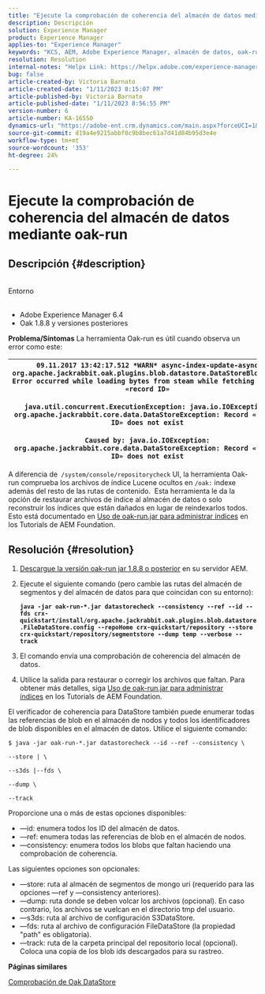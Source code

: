 ```yaml
---
title: "Ejecute la comprobación de coherencia del almacén de datos mediante oak-run"
description: Descripción
solution: Experience Manager
product: Experience Manager
applies-to: "Experience Manager"
keywords: "KCS, AEM, Adobe Experience Manager, almacén de datos, oak-run"
resolution: Resolution
internal-notes: "Helpx Link: https://helpx.adobe.com/experience-manager/kb/How-to-run-a-datastore-consistency-check-via-oak-run-AEM.html"
bug: false
article-created-by: Victoria Barnato
article-created-date: "1/11/2023 8:15:07 PM"
article-published-by: Victoria Barnato
article-published-date: "1/11/2023 8:56:55 PM"
version-number: 6
article-number: KA-16550
dynamics-url: "https://adobe-ent.crm.dynamics.com/main.aspx?forceUCI=1&pagetype=entityrecord&etn=knowledgearticle&id=c6523ea2-ec91-ed11-aad1-6045bd006d92"
source-git-commit: d19a4e9215abbf0c9b8bec61a7d41d84b95d3e4e
workflow-type: tm+mt
source-wordcount: '353'
ht-degree: 24%

---
```


# Ejecute la comprobación de coherencia del almacén de datos mediante oak-run

## Descripción {#description}

<br>Entorno<br><br>
- Adobe Experience Manager 6.4
- Oak 1.8.8 y versiones posteriores



<b>Problema/Síntomas</b>
La herramienta Oak-run es útil cuando observa un error como este:


| `09.11.2017 13:42:17.512 *WARN* async-index-update-async org.apache.jackrabbit.oak.plugins.blob.datastore.DataStoreBlobStore Error occurred while loading bytes from steam while fetching for id «record ID»`<br><br>`java.util.concurrent.ExecutionException: java.io.IOException: org.apache.jackrabbit.core.data.DataStoreException: Record «record ID» does not exist`<br><br>`Caused by: java.io.IOException: org.apache.jackrabbit.core.data.DataStoreException: Record «record ID» does not exist` |
| --- |




A diferencia de` /system/console/repositorycheck` UI, la herramienta Oak-run comprueba los archivos de índice Lucene ocultos en `/oak:` indexe además del resto de las rutas de contenido.  Esta herramienta le da la opción de restaurar archivos de índice al almacén de datos o solo reconstruir los índices que están dañados en lugar de reindexarlos todos. Esto está documentado en [Uso de oak-run.jar para administrar índices](https://experienceleague.adobe.com/docs/experience-manager-learn/foundation/administration/use-oak-run-jar-to-manage-indexes.html?lang=en) en los Tutorials de AEM Foundation.


## Resolución {#resolution}


1. [Descargue la versión oak-run jar 1.8.8 o posterior](https://repo1.maven.org/maven2/org/apache/jackrabbit/oak-run/1.6.6/oak-run-1.6.6.jar) en su servidor AEM.
2. Ejecute el siguiente comando (pero cambie las rutas del almacén de segmentos y del almacén de datos para que coincidan con su entorno):

   <b>`java -jar oak-run-*.jar datastorecheck --consistency --ref --id --fds crx-quickstart/install/org.apache.jackrabbit.oak.plugins.blob.datastore.FileDataStore.config --repoHome crx-quickstart/repository --store crx-quickstart/repository/segmentstore --dump temp --verbose --track`</b>


3. El comando envía una comprobación de coherencia del almacén de datos.
4. Utilice la salida para restaurar o corregir los archivos que faltan. Para obtener más detalles, siga [Uso de oak-run.jar para administrar índices](https://experienceleague.adobe.com/docs/experience-manager-learn/foundation/administration/use-oak-run-jar-to-manage-indexes.html?lang=en) en los Tutorials de AEM Foundation.


El verificador de coherencia para DataStore también puede enumerar todas las referencias de blob en el almacén de nodos y todos los identificadores de blob disponibles en el almacén de datos. Utilice el siguiente comando:

`$ java -jar oak-run-*.jar datastorecheck --id --ref --consistency \`

`--store | \`

`--s3ds |--fds \`

`--dump \`

`--track`

Proporcione una o más de estas opciones disponibles:

- —id: enumera todos los ID del almacén de datos.
- —ref: enumera todas las referencias de blob en el almacén de nodos.
- —consistency: enumera todos los blobs que faltan haciendo una comprobación de coherencia.


Las siguientes opciones son opcionales:

- —store: ruta al almacén de segmentos de mongo uri (requerido para las opciones —ref y —consistency anteriores).
- —dump: ruta donde se deben volcar los archivos (opcional). En caso contrario, los archivos se vuelcan en el directorio tmp del usuario.
- —s3ds: ruta al archivo de configuración S3DataStore.
- —fds: ruta al archivo de configuración FileDataStore (la propiedad &quot;path&quot; es obligatoria).
- —track: ruta de la carpeta principal del repositorio local (opcional). Coloca una copia de los blob ids descargados para su rastreo.


<b>Páginas similares</b>

[Comprobación de Oak DataStore](https://github.com/apache/jackrabbit-oak/tree/1.8/oak-run#oak-datastore-check)
